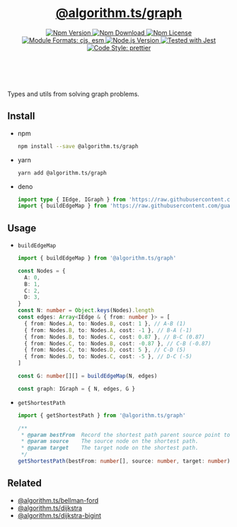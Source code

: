 <header>
  <h1 align="center">
    <a href="https://github.com/guanghechen/algorithm.ts/tree/main/packages/graph#readme">@algorithm.ts/graph</a>
  </h1>
  <div align="center">
    <a href="https://www.npmjs.com/package/@algorithm.ts/graph">
      <img
        alt="Npm Version"
        src="https://img.shields.io/npm/v/@algorithm.ts/graph.svg"
      />
    </a>
    <a href="https://www.npmjs.com/package/@algorithm.ts/graph">
      <img
        alt="Npm Download"
        src="https://img.shields.io/npm/dm/@algorithm.ts/graph.svg"
      />
    </a>
    <a href="https://www.npmjs.com/package/@algorithm.ts/graph">
      <img
        alt="Npm License"
        src="https://img.shields.io/npm/l/@algorithm.ts/graph.svg"
      />
    </a>
    <a href="#install">
      <img
        alt="Module Formats: cjs, esm"
        src="https://img.shields.io/badge/module_formats-cjs%2C%20esm-green.svg"
      />
    </a>
    <a href="https://github.com/nodejs/node">
      <img
        alt="Node.js Version"
        src="https://img.shields.io/node/v/@algorithm.ts/graph"
      />
    </a>
    <a href="https://github.com/facebook/jest">
      <img
        alt="Tested with Jest"
        src="https://img.shields.io/badge/tested_with-jest-9c465e.svg"
      />
    </a>
    <a href="https://github.com/prettier/prettier">
      <img
        alt="Code Style: prettier"
        src="https://img.shields.io/badge/code_style-prettier-ff69b4.svg?style=flat-square"
      />
    </a>
  </div>
</header>
<br/>

Types and utils from solving graph problems.


## Install

* npm

  ```bash
  npm install --save @algorithm.ts/graph
  ```

* yarn

  ```bash
  yarn add @algorithm.ts/graph
  ```

* deno

  ```typescript
  import type { IEdge, IGraph } from 'https://raw.githubusercontent.com/guanghechen/algorithm.ts/main/packages/graph/src/index.ts'
  import { buildEdgeMap } from 'https://raw.githubusercontent.com/guanghechen/algorithm.ts/main/packages/graph/src/index.ts'
  ```

## Usage

* `buildEdgeMap`

  ```typescript {17}
  import { buildEdgeMap } from '@algorithm.ts/graph'

  const Nodes = {
    A: 0,
    B: 1,
    C: 2,
    D: 3,
  }
  const N: number = Object.keys(Nodes).length
  const edges: Array<IEdge & { from: number }> = [
    { from: Nodes.A, to: Nodes.B, cost: 1 }, // A-B (1)
    { from: Nodes.B, to: Nodes.A, cost: -1 }, // B-A (-1)
    { from: Nodes.B, to: Nodes.C, cost: 0.87 }, // B-C (0.87)
    { from: Nodes.C, to: Nodes.B, cost: -0.87 }, // C-B (-0.87)
    { from: Nodes.C, to: Nodes.D, cost: 5 }, // C-D (5)
    { from: Nodes.D, to: Nodes.C, cost: -5 }, // D-C (-5)
  ]

  const G: number[][] = buildEdgeMap(N, edges)

  const graph: IGraph = { N, edges, G }
  ```

* `getShortestPath`

  ```typescript {17}
  import { getShortestPath } from '@algorithm.ts/graph'

  /**
   * @param bestFrom  Record the shortest path parent source point to the specified point.
   * @param source    The source node on the shortest path.
   * @param target    The target node on the shortest path.
   */
  getShortestPath(bestFrom: number[], source: number, target: number): number[] // nodes 
  ```


## Related

* [@algorithm.ts/bellman-ford][]
* [@algorithm.ts/dijkstra][]
* [@algorithm.ts/dijkstra-bigint][]


[homepage]: https://github.com/guanghechen/algorithm.ts/tree/main/packages/graph#readme
[@algorithm.ts/bellman-ford]: https://github.com/guanghechen/algorithm.ts/tree/main/packages/bellman-ford
[@algorithm.ts/dijkstra]: https://github.com/guanghechen/algorithm.ts/tree/main/packages/dijkstra
[@algorithm.ts/dijkstra-bigint]: https://github.com/guanghechen/algorithm.ts/tree/main/packages/dijkstra-bigint
